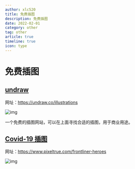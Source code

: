 ```yaml
---
author: xlc520
title: 免费插图
description: 免费插图
date: 2022-02-01
category: other
tag: other
article: true
timeline: true
icon: type
---
```

# 免费插图

## [undraw](https://undraw.co/illustrations)

网址：https://undraw.co/illustrations

![img](https://gh.xlc520.tk/xlc520/MyImage/raw/main/MdImg/1580440884199-5ea0b597-d23b-45a0-a302-5d5b1748c2fe.jpeg)

一个免费的插图网站，可以在上面寻找合适的插图，用于商业用途。

## [Covid-19 插图](https://www.pixeltrue.com/frontliner-heroes)

网址：https://www.pixeltrue.com/frontliner-heroes

![img](https://gh.xlc520.tk/xlc520/MyImage/raw/main/MdImg/1608253732955-cd7c30df-99ae-43ca-9962-c52b8fb10808-16447437634863.jpeg)

